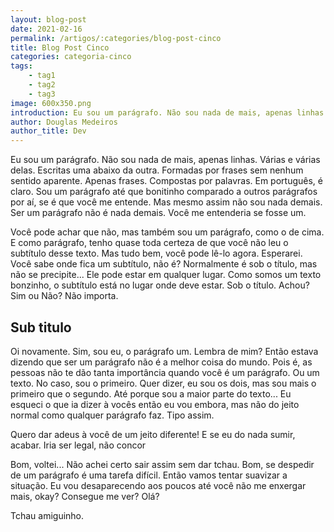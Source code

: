 ```yaml
---
layout: blog-post
date: 2021-02-16
permalink: /artigos/:categories/blog-post-cinco
title: Blog Post Cinco
categories: categoria-cinco
tags:
    - tag1
    - tag2
    - tag3
image: 600x350.png
introduction: Eu sou um parágrafo. Não sou nada de mais, apenas linhas. Várias e várias delas. Escritas uma abaixo da outra. Formadas por frases sem nenhum sentido aparente. Apenas frases. Compostas por palavras. Em português, é claro.
author: Douglas Medeiros
author_title: Dev
---
```


Eu sou um parágrafo. Não sou nada de mais, apenas linhas. Várias e várias delas. Escritas uma abaixo da outra. Formadas
por frases sem nenhum sentido aparente. Apenas frases. Compostas por palavras. Em português, é claro. Sou um parágrafo
até que bonitinho comparado a outros parágrafos por aí, se é que você me entende. Mas mesmo assim não sou nada demais.
Ser um parágrafo não é nada demais. Você me entenderia se fosse um.

Você pode achar que não, mas também sou um parágrafo, como o de cima. E como parágrafo, tenho quase toda certeza de que
você não leu o subtítulo desse texto. Mas tudo bem, você pode lê-lo agora. Esperarei. Você sabe onde fica um subtítulo,
não é? Normalmente é sob o título, mas não se precipite... Ele pode estar em qualquer lugar. Como somos um texto
bonzinho, o subtítulo está no lugar onde deve estar. Sob o título. Achou? Sim ou Não? Não importa.

## Sub titulo

Oi novamente. Sim, sou eu, o parágrafo um. Lembra de mim? Então estava dizendo que ser um parágrafo não é a melhor coisa
do mundo. Pois é, as pessoas não te dão tanta importância quando você é um parágrafo. Ou um texto. No caso, sou o
primeiro. Quer dizer, eu sou os dois, mas sou mais o primeiro que o segundo. Até porque sou a maior parte do texto... Eu
esqueci o que ia dizer à vocês então eu vou embora, mas não do jeito normal como qualquer parágrafo faz. Tipo assim.

Quero dar adeus à você de um jeito diferente! E se eu do nada sumir, acabar. Iria ser legal, não concor

Bom, voltei... Não achei certo sair assim sem dar tchau. Bom, se despedir de um parágrafo é uma tarefa difícil. Então
vamos tentar suavizar a situação. Eu vou desaparecendo aos poucos até você não me enxergar mais, okay? Consegue me ver?
Olá?

Tchau amiguinho.
